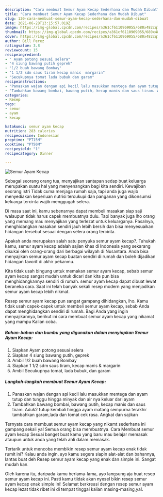 ```yaml
---
description: "Cara membuat Semur Ayam Kecap Sederhana dan Mudah Dibuat"
title: "Cara membuat Semur Ayam Kecap Sederhana dan Mudah Dibuat"
slug: 130-cara-membuat-semur-ayam-kecap-sederhana-dan-mudah-dibuat
date: 2021-06-28T13:15:57.019Z
image: https://img-global.cpcdn.com/recipes/a361cf6110969055/680x482cq70/semur-ayam-kecap-foto-resep-utama.jpg
thumbnail: https://img-global.cpcdn.com/recipes/a361cf6110969055/680x482cq70/semur-ayam-kecap-foto-resep-utama.jpg
cover: https://img-global.cpcdn.com/recipes/a361cf6110969055/680x482cq70/semur-ayam-kecap-foto-resep-utama.jpg
author: Bill Perez
ratingvalue: 3.8
reviewcount: 15
recipeingredient:
- " Ayam potong sesuai selera"
- "4 siung bawang putih geprek"
- "1/2 buah bawang Bombay"
- "1 1/2 sdm saus tiram kecap manis  margarin"
- "Secukupnya tomat lada bubuk dan garam"
recipeinstructions:
- "Panaskan wajan dengan api kecil lalu masukkan mentega dan ayam tutup dan tunggu hingga minyak dan air nya keluar dari ayam"
- "Tambahkan bawang bombai, bawang putih, kecap manis dan saus tiram. Aduk2 tutup kembali hingga ayam matang sempurna terakhir tambahkan garam,lada dan tomat cek rasa. Angkat dan sajikan"
categories:
- Resep
tags:
- semur
- ayam
- kecap

katakunci: semur ayam kecap 
nutrition: 283 calories
recipecuisine: Indonesian
preptime: "PT15M"
cooktime: "PT50M"
recipeyield: "1"
recipecategory: Dinner

---
```



![Semur Ayam Kecap](https://img-global.cpcdn.com/recipes/a361cf6110969055/680x482cq70/semur-ayam-kecap-foto-resep-utama.jpg)

Sebagai seorang orang tua, menyajikan santapan sedap buat keluarga merupakan suatu hal yang menyenangkan bagi kita sendiri. Kewajiban seorang istri Tidak cuma menjaga rumah saja, tapi anda juga wajib menyediakan keperluan nutrisi tercukupi dan panganan yang dikonsumsi keluarga tercinta wajib menggugah selera.

Di masa  saat ini, kamu sebenarnya dapat membeli masakan siap saji walaupun tidak harus capek membuatnya dulu. Tapi banyak juga lho orang yang memang mau menyajikan yang terlezat untuk keluarganya. Pasalnya, menghidangkan masakan sendiri jauh lebih bersih dan bisa menyesuaikan hidangan tersebut sesuai dengan selera orang tercinta. 



Apakah anda merupakan salah satu penyuka semur ayam kecap?. Tahukah kamu, semur ayam kecap adalah sajian khas di Indonesia yang sekarang disukai oleh orang-orang dari berbagai wilayah di Nusantara. Anda bisa menyajikan semur ayam kecap buatan sendiri di rumah dan boleh dijadikan hidangan favorit di akhir pekanmu.

Kita tidak usah bingung untuk memakan semur ayam kecap, sebab semur ayam kecap sangat mudah untuk dicari dan kita pun bisa menghidangkannya sendiri di rumah. semur ayam kecap dapat dibuat lewat beraneka cara. Saat ini telah banyak sekali resep modern yang menjadikan semur ayam kecap lebih nikmat.

Resep semur ayam kecap pun sangat gampang dihidangkan, lho. Kamu tidak usah capek-capek untuk membeli semur ayam kecap, sebab Anda dapat menghidangkan sendiri di rumah. Bagi Anda yang ingin menyajikannya, berikut ini cara membuat semur ayam kecap yang nikamat yang mampu Kalian coba.

<!--inarticleads1-->

##### Bahan-bahan dan bumbu yang digunakan dalam menyiapkan Semur Ayam Kecap:

1. Siapkan  Ayam potong sesuai selera
1. Siapkan 4 siung bawang putih, geprek
1. Ambil 1/2 buah bawang Bombay
1. Siapkan 1 1/2 sdm saus tiram, kecap manis &amp; margarin
1. Ambil Secukupnya tomat, lada bubuk, dan garam




<!--inarticleads2-->

##### Langkah-langkah membuat Semur Ayam Kecap:

1. Panaskan wajan dengan api kecil lalu masukkan mentega dan ayam tutup dan tunggu hingga minyak dan air nya keluar dari ayam
1. Tambahkan bawang bombai, bawang putih, kecap manis dan saus tiram. Aduk2 tutup kembali hingga ayam matang sempurna terakhir tambahkan garam,lada dan tomat cek rasa. Angkat dan sajikan




Ternyata cara membuat semur ayam kecap yang nikamt sederhana ini gampang sekali ya! Semua orang bisa membuatnya. Cara Membuat semur ayam kecap Sesuai banget buat kamu yang baru mau belajar memasak ataupun untuk anda yang telah ahli dalam memasak.

Tertarik untuk mencoba membikin resep semur ayam kecap enak tidak rumit ini? Kalau anda ingin, ayo kamu segera siapin alat-alat dan bahannya, lantas buat deh Resep semur ayam kecap yang enak dan simple ini. Sangat mudah kan. 

Oleh karena itu, daripada kamu berlama-lama, ayo langsung aja buat resep semur ayam kecap ini. Pasti kamu tiidak akan nyesel bikin resep semur ayam kecap enak simple ini! Selamat berkreasi dengan resep semur ayam kecap lezat tidak ribet ini di tempat tinggal kalian masing-masing,ya!.

